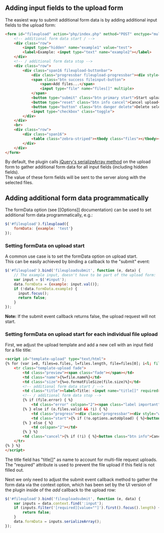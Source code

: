## Adding input fields to the upload form
The easiest way to submit additional form data is by adding additional input fields to the upload form:

```html
<form id="fileupload" action="php/index.php" method="POST" enctype="multipart/form-data">
    <!-- additional form data start / -->
    <div class="row">
        <input type="hidden" name="example1" value="test">
        <label>Example: <input type="text" name="example2"></label>
    </div>
    <!-- / additional form data stop -->
    <div class="row">
        <div class="span16 fileupload-buttonbar">
            <div class="progressbar fileupload-progressbar"><div style="width:0%;"></div></div>
            <span class="btn success fileinput-button">
                <span>Add files...</span>
                <input type="file" name="files[]" multiple>
            </span>
            <button type="submit" class="btn primary start">Start upload</button>
            <button type="reset" class="btn info cancel">Cancel upload</button>
            <button type="button" class="btn danger delete">Delete selected</button>
            <input type="checkbox" class="toggle">
        </div>
    </div>
    <br>
    <div class="row">
        <div class="span16">
            <table class="zebra-striped"><tbody class="files"></tbody></table>
        </div>
    </div>
</form>
```

By default, the plugin calls [jQuery's serializeArray method](http://api.jquery.com/serializeArray) on the upload form to gather additional form data for all input fields (including hidden fields).  
The value of these form fields will be sent to the server along with the selected files.

## Adding additional form data programmatically
The formData option (see [[Options]] documentation) can be used to set additional form data programmatically, e.g.:

```js
$('#fileupload').fileupload({
    formData: {example: 'test'}
});
```

### Setting formData on upload start
A common use case is to set the formData option on upload start.  
This can be easily achieved by binding a callback to the "submit" event:

```js
$('#fileupload').bind('fileuploadsubmit', function (e, data) {
    // The example input, doesn't have to be part of the upload form:
    var input = $('#input');
    data.formData = {example: input.val()};
    if (!data.formData.example) {
      input.focus();
      return false;
    }
});
```

**Note:**
If the submit event callback returns false, the upload request will not start.

### Setting formData on upload start for each individual file upload
First, we adjust the upload template and add a new cell with an input field for a file title:  

```html
<script id="template-upload" type="text/html">
{% for (var i=0, files=o.files, l=files.length, file=files[0]; i<l; file=files[++i]) { %}
    <tr class="template-upload fade">
        <td class="preview"><span class="fade"></span></td>
        <td class="name">{%=file.name%}</td>
        <td class="size">{%=o.formatFileSize(file.size)%}</td>
        <!-- additional form data start / -->
        <td class="title"><label>Title: <input name="title[]" required></label></td>
        <!-- / additional form data stop -->
        {% if (file.error) { %}
            <td class="error" colspan="2"><span class="label important">Error</span> {%=fileUploadErrors[file.error] || file.error%}</td>
        {% } else if (o.files.valid && !i) { %}
            <td class="progress"><div class="progressbar"><div style="width:0%;"></div></div></td>
            <td class="start">{% if (!o.options.autoUpload) { %}<button class="btn primary">Start</button>{% } %}</td>
        {% } else { %}
            <td colspan="2"></td>
        {% } %}
        <td class="cancel">{% if (!i) { %}<button class="btn info">Cancel</button>{% } %}</td>
    </tr>
{% } %}
</script>
```

The title field has "title[]" as name to account for multi-file request uploads. The "required" attribute is used to prevent the file upload if this field is not filled out.

Next we only need to adjust the submit event callback method to gather the form data via the context option, which has been set by the UI version of the plugin inside of the *add* callback to the upload row:

```js
$('#fileupload').bind('fileuploadsubmit', function (e, data) {
    var inputs = data.context.find(':input');
    if (inputs.filter('[required][value=""]').first().focus().length) {
        return false;
    }
    data.formData = inputs.serializeArray();
});
```
